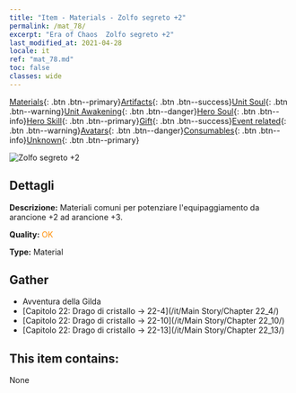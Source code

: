 ```yaml
---
title: "Item - Materials - Zolfo segreto +2"
permalink: /mat_78/
excerpt: "Era of Chaos  Zolfo segreto +2"
last_modified_at: 2021-04-28
locale: it
ref: "mat_78.md"
toc: false
classes: wide
---
```

 [Materials](/ItemsIT/){: .btn .btn--primary}[Artifacts](/ItemsIT/Artifacts/){: .btn .btn--success}[Unit Soul](/ItemsIT/UnitSoul/){: .btn .btn--warning}[Unit Awakening](/ItemsIT/UnitAwakening/){: .btn .btn--danger}[Hero Soul](/ItemsIT/HeroSoul/){: .btn .btn--info}[Hero Skill](/ItemsIT/HeroSkill/){: .btn .btn--primary}[Gift](/ItemsIT/Gift/){: .btn .btn--success}[Event related](/ItemsIT/Events/){: .btn .btn--warning}[Avatars](/ItemsIT/Avatars/){: .btn .btn--danger}[Consumables](/ItemsIT/Consumables/){: .btn .btn--info}[Unknown](/ItemsIT/Unknown/){: .btn .btn--primary}

 ![Zolfo segreto +2](/images/t/i_cailiao_liuhuang3.png)

## Dettagli
 **Descrizione:** Materiali comuni per potenziare l'equipaggiamento da arancione +2 ad arancione +3.

 **Quality:** <span style="color: #FF8C00">OK</span>

 **Type:** Material

## Gather

*    Avventura della Gilda 
*    [Capitolo 22: Drago di cristallo -> 22-4](/it/Main Story/Chapter 22_4/) 
*    [Capitolo 22: Drago di cristallo -> 22-10](/it/Main Story/Chapter 22_10/) 
*    [Capitolo 22: Drago di cristallo -> 22-13](/it/Main Story/Chapter 22_13/) 

## This item contains:

  None

